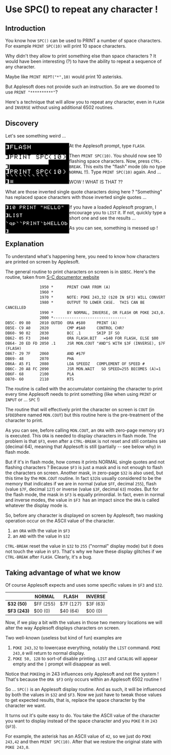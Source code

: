 # Use SPC() to repeat any character !
## Introduction
You know how `SPC()` can be used to PRINT a number of space characters. For example `PRINT SPC(10)` will print 10 space characters.

Why didn't they allow to print something else than space characters ? It would have been interesting (?) to have the ability to repeat a sequence of any character. 

Maybe like `PRINT REPT("*",10)` would print 10 asterisks.

But Applesoft does not provide such an instruction. So are we doomed to use `PRINT "**********"`?

Here's a technique that will allow you to repeat any character, even in `FLASH` and `INVERSE` without using additional 6502 routines.

## Discovery
Let's see something weird ...

<img src="spc1.png" align="left" width=200px>At the Applesoft prompt, type `FLASH`.

Then `PRINT SPC(10)`. You should now see 10 flashing space characters.
Now, press `CTRL-BREAK`. This exits the "flash" mode (do no type `NORMAL` !!).
Type `PRINT SPC(10)` again. And ...

WOW ! WHAT IS THAT ??

What are those inverted single quote characters doing here ? "Something" has replaced space characters with those inverted single quotes ...

<img src="spc2.png" align="left" width=200px>If you have a loaded Applesoft program, I encourage you to `LIST` it. If not, quickly type a short one and see the results ...

As you can see, something is messed up !

## Explanation
To understand what's happening here, you need to know how characters are printed on screen by Applesoft.

The general routine to print characters on screen is in `$DB5C`.
Here's the routine, taken from [S-C documentor website](http://www.txbobsc.com/scsc/scdocumentor/)

                   1950 *      PRINT CHAR FROM (A)
                   1960 *
                   1970 *      NOTE: POKE 243,32 ($20 IN $F3) WILL CONVERT
                   1980 *      OUTPUT TO LOWER CASE.  THIS CAN BE CANCELLED
                   1990 *      BY NORMAL, INVERSE, OR FLASH OR POKE 243,0.
                   2000 *--------------------------------
    DB5C- 09 80    2010 OUTDO  ORA #$80     PRINT (A)
    DB5E- C9 A0    2020        CMP #$A0     CONTROL CHR?
    DB60- 90 02    2030        BCC .1       SKIP IF SO
    DB62- 05 F3    2040        ORA FLASH.BIT   =$40 FOR FLASH, ELSE $00
    DB64- 20 ED FD 2050 .1     JSR MON.COUT "AND"S WITH $3F (INVERSE), $7F (FLASH)
    DB67- 29 7F    2060        AND #$7F
    DB69- 48       2070        PHA
    DB6A- A5 F1    2080        LDA SPEEDZ   COMPLEMENT OF SPEED #
    DB6C- 20 A8 FC 2090        JSR MON.WAIT   SO SPEED=255 BECOMES (A)=1
    DB6F- 68       2100        PLA
    DB70- 60       2110        RTS

The routine is called with the accumulator containing the character to print every time Applesoft needs to print something (like when using `PRINT` or `INPUT` or ... `SPC` !)

The routine that will effectively print the character on screen is `COUT` (in `$FDED`here named `MON.COUT`) but this routine here is the pre-treatment of the character to print.

As you can see, before calling `MON.COUT`, an `ORA` with zero-page memory `$F3` is executed. This `ORA` is needed to display characters in flash mode. The problem is that `$F3`, even after a `CTRL-BREAK` is not reset and still contains `$40` (decimal 64), meaning that Applesoft is still (partially -- see below why) in flash mode.

But if it's in flash mode, how comes it prints NORMAL single quotes and not flashing characters ? Because `$F3` is just a mask and is not enough to flash the characters on screen. Another mask, in zero-page `$32` is also used, but this time by the `MON.COUT` routine. In fact `$32`is usually considered to be the memory that indicates if we are in normal (value `$FF`, decimal `255`), flash (value `$7F`, decimal `127`) or inverse (value `$3F`, decimal `63`) modes. But for the flash mode, the mask in `$F3` is equally primordial. In fact, even in normal and inverse modes, the value in `$F3 `has an impact since the `ORA` is called whatever the display mode is.

So, before any character is displayed on screen by Applesoft, two masking operation occur on the ASCII value of the character.

 1. an `ORA` with the value in `$F3`
 2. an `AND` with the value in `$32`

`CTRL-BREAK` reset the value in `$32` to `255` ("normal" display mode) but it does not touch the value in `$F3`. That's why we have these display glitches if we `CTRL-BREAK` after `FLASH`. Clearly, it's a bug.

## Taking advantage of what we know
Of course Applesoft expects and uses some specific values in `$F3` and `$32`.

|  | NORMAL  | FLASH | INVERSE |
|--|--|--|--|
| **$32 (50)** |  $FF (255)| $7F (127) | $3F (63) |
| **$F3 (243)** | $00 (0)| $40 (64) | $00 (0)

Now, if we play a bit with the values in those two memory locations we will alter the way Applesoft displays characters on screen.

Two well-known (useless but kind of fun) examples are 

 1. `POKE 243,32` to lowercase everything, notably the `LIST` command. `POKE 243,0` will return to normal display.
 2. `POKE 50, 128` to sort-of disable printing. `LIST` and `CATALOG` will appear empty and the `]` prompt will disappear as well.

Notice that `POKE`ing in 243 influences only Applesoft and not the system ! That's because the `ORA $F3` only occurs within an Applesoft 6502 routine !

So ... `SPC()` is an Applesoft display routine. And as such, it will be influenced by both the values in `$32` and `$F3`. Now we just have to tweak those values to get expected results, that is, replace the space character by the character we want.

It turns out it's quite easy to do. You take the ASCII value of the character you want to display instead of the space character and you `POKE` it in `243` (`$F3`). 

For example, the asterisk has an ASCII value of `42`, so we just do `POKE 243,42` and then `PRINT SPC(10)`. After that we restore the original state with `POKE 243,0`.

